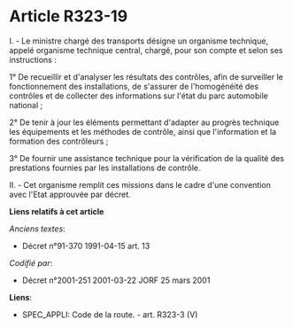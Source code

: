 # Article R323-19

I. - Le ministre chargé des transports désigne un organisme technique, appelé organisme technique central, chargé, pour son
compte et selon ses instructions :

1° De recueillir et d'analyser les résultats des contrôles, afin de surveiller le fonctionnement des installations, de
s'assurer de l'homogénéité des contrôles et de collecter des informations sur l'état du parc automobile national ;

2° De tenir à jour les éléments permettant d'adapter au progrès technique les équipements et les méthodes de contrôle, ainsi
que l'information et la formation des contrôleurs ;

3° De fournir une assistance technique pour la vérification de la qualité des prestations fournies par les installations de
contrôle.

II. - Cet organisme remplit ces missions dans le cadre d'une convention avec l'Etat approuvée par décret.

**Liens relatifs à cet article**

_Anciens textes_:

  - Décret n°91-370 1991-04-15 art. 13

_Codifié par_:

  - Décret n°2001-251 2001-03-22 JORF 25 mars 2001

**Liens**:

  - SPEC_APPLI: Code de la route. - art. R323-3 (V)
